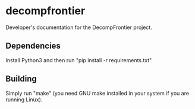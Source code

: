 # decompfrontier
Developer's documentation for the DecompFrontier project.

## Dependencies
Install Python3 and then run "pip install -r requirements.txt"

## Building
Simply run "make" (you need GNU make installed in your system if you are running Linux).
